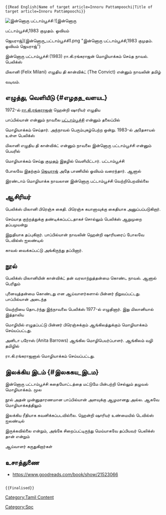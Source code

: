 ```{=mediawiki}
{{Read English|Name of target article=Innoru Pattampoochi|Title of target article=Innoru Pattampoochi}}
```
![இன்னொரு பட்டாம்பூச்சி](இன்னொரு_பட்டாம்பூச்சி.jpg "இன்னொரு பட்டாம்பூச்சி") ![இன்னொரு
பட்டாம்பூச்சி,1983 குமுதம். ஓவியம்
ஜெயராஜ்](இன்னொரு_பட்டாம்பூச்சி1.png "இன்னொரு பட்டாம்பூச்சி,1983 குமுதம். ஓவியம் ஜெயராஜ்")
இன்னொரு பட்டாம்பூச்சி (1983) ரா.கி.ரங்கராஜன் மொழியாக்கம் செய்த நாவல். பெலிக்ஸ்
மிலானி (Felix Milani) எழுதிய தி கான்விக்ட் (The Convict) என்னும் நாவலின் தமிழ்
வடிவம்.

## எழுத்து, வெளியீடு {#எழதத_வளயட}

1972-ல் [ரா.கி.ரங்கராஜன்](ரா.கி.ரங்கராஜன் "wikilink") ஹென்றி ஷாரியர் எழுதிய
பாப்பில்யான் என்னும் நாவலை [பட்டாம்பூச்சி](பட்டாம்பூச்சி "wikilink") என்னும் தலைப்பில்
மொழியாக்கம் செய்தார். அந்நாவல் பெரும்புகழ்பெற்ற ஒன்று. 1983-ல் அதேசாயல் உள்ள பெலிக்ஸ்
மிலானி எழுதிய தி கான்விக்ட் என்னும் நாவலை இன்னொரு பட்டாம்பூச்சி என்னும் பெயரில்
மொழியாக்கம் செய்து [குமுதம்](குமுதம் "wikilink") இதழில் வெளியிட்டார். பட்டாம்பூச்சி
போலவே இதற்கும் [ஜெயராஜ்](ஜெயராஜ் "wikilink") அதே பாணியில் ஓவியம் வரைந்தார். ஆனால்
இரண்டாம் மொழியாக்க நாவலான இன்னொரு பட்டாம்பூச்சி வெற்றிபெறவில்லை

## ஆசிரியர்

பெலிக்ஸ் மிலானி பிரெஞ்சு கைதி. பிரெஞ்சு கயானாவுக்கு கைதியாக அனுப்பப்படுகிறார்.
செய்யாத குற்றத்துக்கு தண்டிக்கப்பட்டதாகச் சொல்லும் பெலிக்ஸ் ஆறுமுறை தப்பமுயன்று
இறுதியாக தப்புகிறார். பாப்பில்யான் நாவலின் ஹென்றி ஷாரியரைப் போலவே டெவில்ஸ் ஐலண்டில்
காவல் வைக்கப்பட்டு அங்கிருந்து தப்பினார்.

## நூல்

பெலிக்ஸ் மிலானியின் கான்விக்ட் தன் வரலாற்றுத்தன்மை கொண்ட நாவல். ஆனால் பெரிதும்
புனைவுத்தன்மை கொண்டது என ஆய்வாளர்களால் பின்னர் நிறுவப்பட்டது. பாப்பில்யான் அடைந்த
வெற்றியை தொடர்ந்து இந்நாவலை பெலிக்ஸ் 1977-ல் எழுதினார். இது மிலானியால் இத்தாலிய
மொழியில் எழுதப்பட்டு பின்னர் பிரெஞ்சுக்கும் ஆங்கிலத்துக்கும் மொழியாக்கம் செய்யப்பட்டது.
அனிடா பரோஸ் (Anita Barrows) ஆங்கில மொழிபெயர்ப்பாளர். ஆங்கிலம் வழி தமிழில்
ரா.கி.ரங்கராஜனால் மொழியாக்கம் செய்யப்பட்டது.

## இலக்கிய இடம் {#இலககய_இடம}

இன்னொரு பட்டாம்பூச்சி கதையோட்டத்தை மட்டுமே பின்பற்றி செல்லும் தழுவல் மொழியாக்கம். மூல
நூல் அதன் முன்னுதாரணமான பாப்பில்யான் அளவுக்கு ஆழமானது அல்ல. ஆகவே மொழியாக்கத்திலும்
இலக்கிய ரீதியாக கவனிக்கப்படவில்லை. ஹென்றி ஷாரியர் உண்மையில் டெவில்ஸ் ஐலண்டில்
இருக்கவில்லை என்றும், அங்கே சிறைப்பட்டிருந்து மெய்யாகவே தப்பியவர் பெலிக்ஸ் தான் என்றும்
ஆய்வாளர் கருதுகிறார்கள்

## உசாத்துணை

-   <https://www.goodreads.com/book/show/21523066>

```{=mediawiki}
{{Finalised}}
```
[Category:Tamil Content](Category:Tamil_Content "wikilink")
[Category:Spc](Category:Spc "wikilink")
